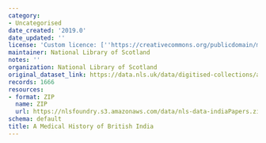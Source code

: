 ```yaml
---
category:
- Uncategorised
date_created: '2019.0'
date_updated: ''
license: 'Custom licence: [''https://creativecommons.org/publicdomain/mark/1.0/'']'
maintainer: National Library of Scotland
notes: ''
organization: National Library of Scotland
original_dataset_link: https://data.nls.uk/data/digitised-collections/a-medical-history-of-british-india/
records: 1666
resources:
- format: ZIP
  name: ZIP
  url: https://nlsfoundry.s3.amazonaws.com/data/nls-data-indiaPapers.zip
schema: default
title: A Medical History of British India
---
```

